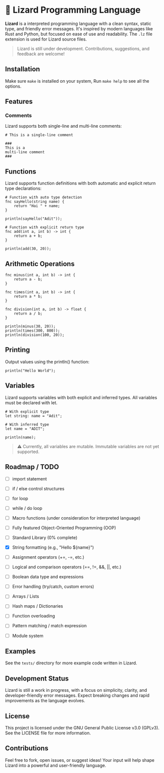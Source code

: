 # 🦎 Lizard Programming Language

**Lizard** is a interpreted programming language with a clean syntax, static type, and friendly error messages. It's inspired by modern languages like Rust and Python, but focused on ease of use and readability. The `.lz` file extension is used for Lizard source files.

> Lizard is still under development. Contributions, suggestions, and feedback are welcome!

## Installation 
Make sure `make` is installed on your system, Run `make help` to see all the options.

## Features

### Comments

Lizard supports both single-line and multi-line comments:

```lz
# This is a single-line comment

###
This is a 
multi-line comment
###
```

## Functions

Lizard supports function definitions with both automatic and explicit return type declarations:
```lz
# Function with auto type detection
fnc sayHello(string name) {
    return "Hai " + name;
}

println(sayHello("Adit"));

# Function with explicit return type
fnc add(int a, int b) -> int {
    return a + b;
}

println(add(30, 20));
```

## Arithmetic Operations

```lz
fnc minus(int a, int b) -> int {
    return a - b;
}

fnc times(int a, int b) -> int {
    return a * b;
}

fnc division(int a, int b) -> float {
    return a / b;
}

println(minus(30, 20));
println(times(300, 800));
println(division(100, 20));
```

## Printing

Output values using the println() function:
```lz
println("Hello World");

```

## Variables

Lizard supports variables with both explicit and inferred types. All variables must be declared with let.

```lz
# With explicit type
let string: name = "Adit";

# With inferred type
let name = "ADIT";

println(name);
```

> ⚠️ Currently, all variables are mutable. Immutable variables are not yet supported.

## Roadmap / TODO

- [ ] import statement
- [ ] if / else control structures
- [ ] for loop
- [ ] while / do loop
- [ ] Macro functions (under consideration for interpreted language)
- [ ] Fully featured Object-Oriented Programming (OOP)
- [ ] Standard Library (0% complete)
- [x] String formatting (e.g., "Hello ${name}")
- [ ] Assignment operators (+=, -=, etc.)
- [ ] Logical and comparison operators (==, !=, &&, ||, etc.)
- [ ] Boolean data type and expressions
- [ ] Error handling (try/catch, custom errors)
- [ ] Arrays / Lists
- [ ] Hash maps / Dictionaries
- [ ] Function overloading
- [ ] Pattern matching / match expression
- [ ] Module system


## Examples

See the `tests/` directory for more example code written in Lizard.

## Development Status

Lizard is still a work in progress, with a focus on simplicity, clarity, and developer-friendly error messages. Expect breaking changes and rapid improvements as the language evolves.


## License

This project is licensed under the GNU General Public License v3.0 (GPLv3).
See the LICENSE file for more information.


## Contributions

Feel free to fork, open issues, or suggest ideas! Your input will help shape Lizard into a powerful and user-friendly language.